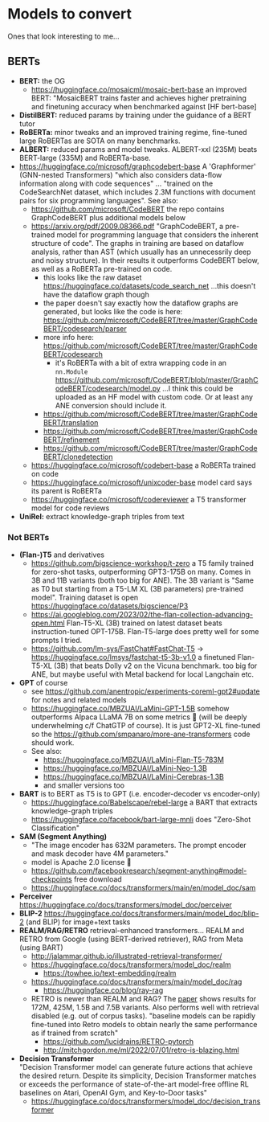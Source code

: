 # Models to convert

Ones that look interesting to me...

## BERTs

- **BERT:** the OG
  - https://huggingface.co/mosaicml/mosaic-bert-base an improved BERT: "MosaicBERT trains faster and achieves higher pretraining and finetuning accuracy when benchmarked against [HF bert-base]
- **DistilBERT:** reduced params by training under the guidance of a BERT tutor
- **RoBERTa:** minor tweaks and an improved training regime, fine-tuned large RoBERTas are SOTA on many benchmarks.
- **ALBERT:** reduced params and model tweaks. ALBERT-xxl (235M) beats BERT-large (335M) and RoBERTa-base.
- https://huggingface.co/microsoft/graphcodebert-base
  A 'Graphformer' (GNN-nested Transformers) "which also considers data-flow information along with code sequences" ... "trained on the CodeSearchNet dataset, which includes 2.3M functions with document pairs for six programming languages". See also:
  - https://github.com/microsoft/CodeBERT
    the repo contains GraphCodeBERT plus additional models below
  - https://arxiv.org/pdf/2009.08366.pdf "GraphCodeBERT, a pre-trained model for programming language that considers the inherent structure of code". The graphs in training are based on dataflow analysis, rather than AST (which usually has an unnecessrily deep and noisy structure). In their results it outperforms CodeBERT below, as well as a RoBERTa pre-trained on code.
    - this looks like the raw dataset https://huggingface.co/datasets/code_search_net ...this doesn't have the dataflow graph though
    - the paper doesn't say exactly how the dataflow graphs are generated, but looks like the code is here: https://github.com/microsoft/CodeBERT/tree/master/GraphCodeBERT/codesearch/parser
    - more info here: https://github.com/microsoft/CodeBERT/tree/master/GraphCodeBERT/codesearch
      - it's RoBERTa with a bit of extra wrapping code in an `nn.Module` https://github.com/microsoft/CodeBERT/blob/master/GraphCodeBERT/codesearch/model.py ...I think this could be uploaded as an HF model with custom code. Or at least any ANE conversion should include it.
    - https://github.com/microsoft/CodeBERT/tree/master/GraphCodeBERT/translation
    - https://github.com/microsoft/CodeBERT/tree/master/GraphCodeBERT/refinement
    - https://github.com/microsoft/CodeBERT/tree/master/GraphCodeBERT/clonedetection
  - https://huggingface.co/microsoft/codebert-base a RoBERTa trained on code
  - https://huggingface.co/microsoft/unixcoder-base model card says its parent is RoBERTa
  - https://huggingface.co/microsoft/codereviewer a T5 transformer model for code reviews
- **UniRel:** extract knowledge-graph triples from text

### Not BERTs


- **(Flan-)T5** and derivatives
  - https://github.com/bigscience-workshop/t-zero a T5 family trained for zero-shot tasks, outperforming GPT3-175B on many. Comes in 3B and 11B variants (both too big for ANE). The 3B variant is "Same as T0 but starting from a T5-LM XL (3B parameters) pre-trained model". Training dataset is open https://huggingface.co/datasets/bigscience/P3
  - https://ai.googleblog.com/2023/02/the-flan-collection-advancing-open.html Flan-T5-XL (3B) trained on latest dataset beats instruction-tuned OPT-175B. Flan-T5-large does pretty well for some prompts I tried.
  - https://github.com/lm-sys/FastChat#FastChat-T5 -> https://huggingface.co/lmsys/fastchat-t5-3b-v1.0 a finetuned Flan-T5-XL (3B) that beats Dolly v2 on the Vicuna benchmark. too big for ANE, but maybe useful with Metal backend for local Langchain etc.
- **GPT** of course
  - see https://github.com/anentropic/experiments-coreml-gpt2#update for notes and related models
  - https://huggingface.co/MBZUAI/LaMini-GPT-1.5B somehow outperforms Alpaca LLaMA 7B on some metrics 🤯 (will be deeply underwhelming c/f ChatGTP of course). It is just GPT2-XL fine-tuned so the https://github.com/smpanaro/more-ane-transformers code should work.
  - See also:
    - https://huggingface.co/MBZUAI/LaMini-Flan-T5-783M
    - https://huggingface.co/MBZUAI/LaMini-Neo-1.3B
    - https://huggingface.co/MBZUAI/LaMini-Cerebras-1.3B
    - and smaller versions too
- **BART** is to BERT as T5 is to GPT (i.e. encoder-decoder vs encoder-only)
  - https://huggingface.co/Babelscape/rebel-large a BART that extracts knowledge-graph triples
  - https://huggingface.co/facebook/bart-large-mnli does "Zero-Shot Classification"
- **SAM (Segment Anything)**
  - "The image encoder has 632M parameters. The prompt encoder and mask decoder have 4M parameters."
  - model is Apache 2.0 license 🎉
  - https://github.com/facebookresearch/segment-anything#model-checkpoints free download
  - https://huggingface.co/docs/transformers/main/en/model_doc/sam
- **Perceiver** https://huggingface.co/docs/transformers/model_doc/perceiver
- **BLIP-2** https://huggingface.co/docs/transformers/main/model_doc/blip-2 (and BLIP) for image+text tasks
- **REALM/RAG/RETRO** retrieval-enhanced transformers... REALM and RETRO from Google (using BERT-derived retriever), RAG from Meta (using BART)
  - http://jalammar.github.io/illustrated-retrieval-transformer/
  - https://huggingface.co/docs/transformers/model_doc/realm
    - https://towhee.io/text-embedding/realm
  - https://huggingface.co/docs/transformers/main/model_doc/rag
    - https://huggingface.co/blog/ray-rag
  - RETRO is newer than REALM and RAG? The [paper](https://arxiv.org/pdf/2112.04426.pdf) shows results for 172M, 425M, 1.5B and 7.5B variants. Also performs well with retrieval disabled (e.g. out of corpus tasks). "baseline models can be rapidly fine-tuned into Retro models to obtain nearly the same performance as if trained from scratch"
    - https://github.com/lucidrains/RETRO-pytorch
    - http://mitchgordon.me/ml/2022/07/01/retro-is-blazing.html
- **Decision Transformer**  
  "Decision Transformer model can generate future actions that achieve the desired return. Despite its simplicity, Decision Transformer matches or exceeds the performance of state-of-the-art model-free offline RL baselines on Atari, OpenAI Gym, and Key-to-Door tasks"
  - https://huggingface.co/docs/transformers/model_doc/decision_transformer
